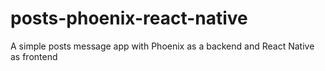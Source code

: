# posts-phoenix-react-native
A simple posts message app with Phoenix as a backend and React Native as frontend
